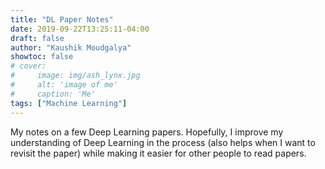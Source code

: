 ```yaml
---
title: "DL Paper Notes"
date: 2019-09-22T13:25:11-04:00
draft: false
author: "Kaushik Moudgalya"
showtoc: false
# cover:
#     image: img/ash_lynx.jpg
#     alt: 'image of me'
#     caption: 'Me'
tags: ["Machine Learning"]
---
```

My notes on a few Deep Learning papers. Hopefully, I improve my understanding of Deep Learning in the process (also helps when I want to revisit the paper) while making it easier for other people to read papers.